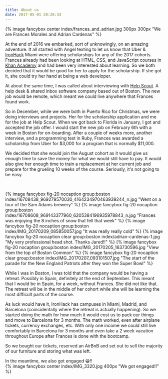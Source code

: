 ```yaml
---
title: About us
date: 2017-05-01 20:26:34
---
```


{% image fancybox center index/frances_and_adrian.jpg 300px 300px "We are Frances Morales and Adrian Cardenas" %}

At the end of 2016 we embarked, sort of unknowingly, on an amazing adventure. It all started with Angel texting to let us know that Uber &amp; [IronHack](https://www.ironhack.com/en) Miami were offering scholarships for any of the 2017 cohorts. Frances already had been looking at HTML, CSS, and JavaScript courses in [Khan Academy](https://www.khanacademy.org/computing) and had been very interested about learning. So we both decided that it would be good for her to apply for the scholarship. If she got it, she could try her hand at being a web developer.

At about the same time, I was called about interviewing with [Help Scout](https://helpscout.net). A help desk & shared inbox software company based out of Boston. The new job would be remote, which meant we could live anywhere that Frances found work.   

So in December, while we were both in Puerto Rico for Christmas, we were doing interviews and projects. Her for the scholarship application and me for the job at Help Scout. When we got back to Florida in January, I got and accepted the job offer. I would start the new job on February 6th with a week in Boston for on-boarding. After a couple of weeks more, another interview, and a programming test in Ruby, Frances was awarded a scholarship from Uber for $3,000 for a program that is normally $11,000.

We decided that she would join the August cohort as it would give us enough time to save the money for what we would still have to pay. It would also give her enough time to train a replacement at her current job and prepare for the grueling 10 weeks of the course. Seriously, it's not going to be easy.

<br>

{% image fancybox fig-20 nocaption group:boston index/16708438_969279570030_4164234970463939244_n.jpg "Went on a tour of the Sam Adams brewery" %}
{% image fancybox fig-20 nocaption group:boston index/16708608_969143377960_6205384196935978843_n.jpg "Frances was enjoying the 8 inches of snow that fell that week" %}
{% image fancybox fig-20 nocaption group:boston index/IMG_20170209_085850057.jpg "It was really really cold" %}
{% image fancybox fig-20 nocaption clear group:boston index/adrian-cardenas-1.jpg "My very professional head shot. Thanks Jared!!" %}
{% image fancybox fig-20 nocaption group:boston index/IMG_20170205_163730596.jpg "View from the top of Boston Common" %}
{% image fancybox fig-20 nocaption clear group:boston index/IMG_20170207_093101507.jpg "The start of the parade for the New England Patriots after they won the Super Bowl" %} 

While I was in Boston, I was told that the company would be having a retreat. Possibly in Spain, definitely at the end of September. This meant that I would be in Spain, for a week, without Frances. She did not like that. The retreat will be in the middle of her cohort while she will be learning the most difficult parts of the course.

As luck would have it, IronHack has campuses in Miami, Madrid, and Barcelona (coincidentally where the retreat is actually happening). So we started doing the math for how much it would cost us to pack our things and move to Barcelona for 3 months. The math worked, even after airplane tickets, currency exchanges, etc. With only one income we could still live comfortably in Barcelona for 3 months and even take a 2 week vacation throughout Europe after Frances is done with the bootcamp.

So we bought our tickets, reserved an AirBnB and set out to sell the majority of our furniture and storing what was left.

In the meantime, we also got engaged 😁!! 
<br>
{% image fancybox center index/IMG_3320.jpg 400px "We got engaged!!" %}
